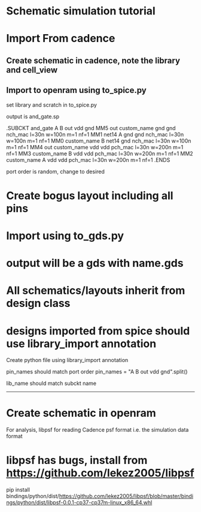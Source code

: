 # Schematic simulation tutorial

# Import From cadence

## Create schematic in cadence, note the library and cell_view

## Import to openram using to_spice.py


set library and scratch in to_spice.py

output is and_gate.sp

.SUBCKT and_gate A B  out vdd gnd
MM5 out custom_name gnd gnd nch_mac l=30n w=100n m=1 nf=1
MM1 net14 A gnd gnd nch_mac l=30n w=100n m=1 nf=1
MM0 custom_name B net14 gnd nch_mac l=30n w=100n m=1 nf=1
MM4 out custom_name vdd vdd pch_mac l=30n w=200n m=1 nf=1
MM3 custom_name B vdd vdd pch_mac l=30n w=200n m=1 nf=1
MM2 custom_name A vdd vdd pch_mac l=30n w=200n m=1 nf=1
.ENDS

port order is random, change to desired

# Create bogus layout including all pins
# Import using to_gds.py
# output will be a gds with name.gds



# All schematics/layouts inherit from design class
# designs imported from spice should use library_import annotation

Create python file using library_import annotation

pin_names should match port order
pin_names = "A B  out vdd gnd".split()

lib_name should match subckt name

---------------------------------------------
# Create schematic in openram






For analysis, libpsf for reading Cadence psf format i.e. the simulation data
format

# libpsf has bugs, install from https://github.com/lekez2005/libpsf

pip install bindings/python/dist/https://github.com/lekez2005/libpsf/blob/master/bindings/python/dist/libpsf-0.0.1-cp37-cp37m-linux_x86_64.whl